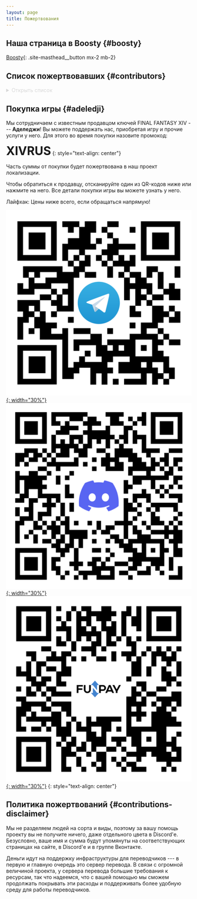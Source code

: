 ```yaml
---
layout: page
title: Пожертвования
---
```


## Наша страница в Boosty {#boosty}

[Boosty](https://boosty.to/xivrus){: .site-masthead__button mx-2 mb-2}

## Список пожертвовавших {#contributors}

<details style="color: #d8d8d8">
  <summary>Открыть список
  </summary>

  * Crossfire Crossfire
  * Ifritu
  * Mellyoker
  * Roman Bobrovskiy
  * Seryoga Yakimov
  * Taimer
  * Tim OBessenger
  * Traet
  * anna_jija
  * kosakovitch
  * speedball
  * Артазаэль
  * Гонзутто
  * Динтра
  * Дмитрий Люман
  * Дмитрий Мурзин
  * Евгений Жолобов
  * Евгений Орлов
  * Максим Ерофеев
  * Марат Сабитов
  * Миё
  * Никита Журавлёв
  * Тимур Беха
</details>

## Покупка игры {#adeledji}

Мы сотрудничаем с известным продавцом ключей FINAL FANTASY XIV --- **Аделеджи**! Вы можете поддержать нас, приобретая игру и прочие услуги у него. Для этого во время покупки назовите промокод:

**<font size="6">XIVRUS</font>**
{: style="text-align: center"}

Часть суммы от покупки будет пожертвована в наш проект локализации.

Чтобы обратиться к продавцу, отсканируйте один из QR-кодов ниже или нажмите на него. Все детали покупки игры вы можете узнать у него.

Лайфхак: Цены ниже всего, если обращаться напрямую!

[![QR-код Аделеджи - Telegram](/assets/img/adeledji/qr-adeledji-telegram.png){: width="30%"}](https://t.me/Adeledji)[![QR-код Аделеджи - Discord](/assets/img/adeledji/qr-adeledji-discord.png){: width="30%"}](https://discord.com/users/493564302360444938)[![QR-код Аделеджи - FunPay](/assets/img/adeledji/qr-adeledji-funpay.png){: width="30%"}](https://funpay.com/users/654994/)
{: style="text-align: center"}

## Политика пожертвований {#contributions-disclaimer}

Мы не разделяем людей на сорта и виды, поэтому за вашу помощь проекту вы не получите ничего, даже отдельного цвета в Discord'е. Безусловно, ваше имя и сумма будут упомянуты на соответствующих страницах на сайте, в Discord'е и в группе Вконтакте.

Деньги идут на поддержку инфраструктуры для переводчиков --- в первую и главную очередь это сервер перевода. В связи с огромной величиной проекта, у сервера перевода большие требования к ресурсам, так что надеемся, что с вашей помощью мы сможем продолжать покрывать эти расходы и поддерживать более удобную среду для работы переводчиков.